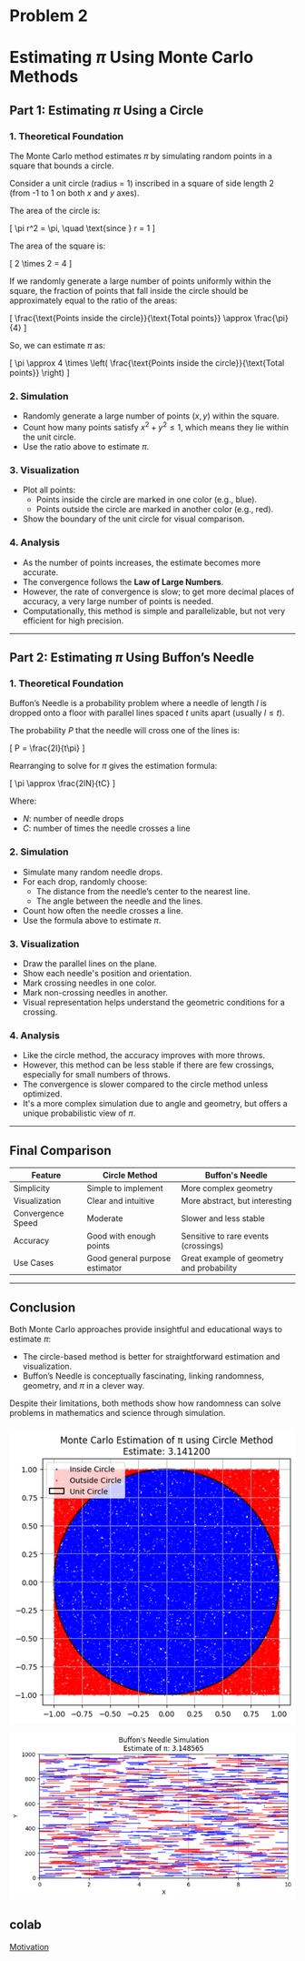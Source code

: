 # Problem 2
# Estimating $\pi$ Using Monte Carlo Methods

## Part 1: Estimating $\pi$ Using a Circle

### 1. Theoretical Foundation

The Monte Carlo method estimates $\pi$ by simulating random points in a square that bounds a circle.

Consider a unit circle (radius = 1) inscribed in a square of side length 2 (from -1 to 1 on both $x$ and $y$ axes).

The area of the circle is:

\[
\pi r^2 = \pi, \quad \text{since } r = 1
\]

The area of the square is:

\[
2 \times 2 = 4
\]

If we randomly generate a large number of points uniformly within the square, the fraction of points that fall inside the circle should be approximately equal to the ratio of the areas:

\[
\frac{\text{Points inside the circle}}{\text{Total points}} \approx \frac{\pi}{4}
\]

So, we can estimate $\pi$ as:

\[
\pi \approx 4 \times \left( \frac{\text{Points inside the circle}}{\text{Total points}} \right)
\]

### 2. Simulation

- Randomly generate a large number of points $(x, y)$ within the square.
- Count how many points satisfy $x^2 + y^2 \leq 1$, which means they lie within the unit circle.
- Use the ratio above to estimate $\pi$.

### 3. Visualization

- Plot all points:
  - Points inside the circle are marked in one color (e.g., blue).
  - Points outside the circle are marked in another color (e.g., red).
- Show the boundary of the unit circle for visual comparison.

### 4. Analysis

- As the number of points increases, the estimate becomes more accurate.
- The convergence follows the **Law of Large Numbers**.
- However, the rate of convergence is slow; to get more decimal places of accuracy, a very large number of points is needed.
- Computationally, this method is simple and parallelizable, but not very efficient for high precision.

---

## Part 2: Estimating $\pi$ Using Buffon’s Needle

### 1. Theoretical Foundation

Buffon’s Needle is a probability problem where a needle of length $l$ is dropped onto a floor with parallel lines spaced $t$ units apart (usually $l \leq t$).

The probability $P$ that the needle will cross one of the lines is:

\[
P = \frac{2l}{t\pi}
\]

Rearranging to solve for $\pi$ gives the estimation formula:

\[
\pi \approx \frac{2lN}{tC}
\]

Where:

- $N$: number of needle drops  
- $C$: number of times the needle crosses a line

### 2. Simulation

- Simulate many random needle drops.
- For each drop, randomly choose:
  - The distance from the needle’s center to the nearest line.
  - The angle between the needle and the lines.
- Count how often the needle crosses a line.
- Use the formula above to estimate $\pi$.

### 3. Visualization

- Draw the parallel lines on the plane.
- Show each needle's position and orientation.
- Mark crossing needles in one color.
- Mark non-crossing needles in another.
- Visual representation helps understand the geometric conditions for a crossing.

### 4. Analysis

- Like the circle method, the accuracy improves with more throws.
- However, this method can be less stable if there are few crossings, especially for small numbers of throws.
- The convergence is slower compared to the circle method unless optimized.
- It's a more complex simulation due to angle and geometry, but offers a unique probabilistic view of $\pi$.

---

## Final Comparison

| Feature        | Circle Method             | Buffon's Needle                         |
|----------------|---------------------------|------------------------------------------|
| Simplicity     | Simple to implement        | More complex geometry                    |
| Visualization  | Clear and intuitive        | More abstract, but interesting           |
| Convergence Speed | Moderate               | Slower and less stable                   |
| Accuracy       | Good with enough points    | Sensitive to rare events (crossings)     |
| Use Cases      | Good general purpose estimator | Great example of geometry and probability |

---

## Conclusion

Both Monte Carlo approaches provide insightful and educational ways to estimate $\pi$:

- The circle-based method is better for straightforward estimation and visualization.
- Buffon’s Needle is conceptually fascinating, linking randomness, geometry, and $\pi$ in a clever way.

Despite their limitations, both methods show how randomness can solve problems in mathematics and science through simulation.

###

![alt text](image-12.png)

![alt text](image-13.png)

## colab
[Motivation](https://colab.research.google.com/drive/1jQlQatUul_om4qU-6c4-ZIBdhJ4GcYBj?usp=sharing)